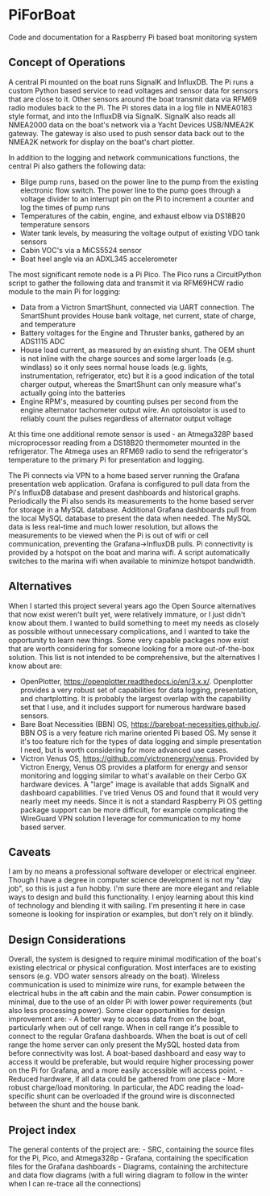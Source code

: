 # PiForBoat
Code and documentation for a Raspberry Pi based boat monitoring system

<H2>Concept of Operations</h2>
A central Pi mounted on the boat runs SignalK and InfluxDB.  The Pi runs a custom Python based service to read voltages and sensor data for sensors that are close to it.  Other sensors around the boat transmit data via RFM69 radio modules back to the Pi.  The Pi stores data in a log file in NMEA0183 style format, and into the InfluxDB via SignalK.  SignalK also reads all NMEA2000 data on the boat's network via a Yacht Devices USB/NMEA2K gateway.  The gateway is also used to push sensor data back out to the NMEA2K network for display on the boat's chart plotter.

In addition to the logging and network communications functions, the central Pi also gathers the following data:
  - Bilge pump runs, based on the power line to the pump from the existing electronic flow switch.  The power line to the pump goes through a voltage divider to an interrupt pin on the Pi to increment a counter and log the times of pump runs 
  - Temperatures of the cabin, engine, and exhaust elbow via DS18B20 temperature sensors
  - Water tank levels, by measuring the voltage output of existing VDO tank sensors
  - Cabin VOC's via a MiCS5524 sensor
  - Boat heel angle via an ADXL345 accelerometer

The most significant remote node is a Pi Pico.  The Pico runs a CircuitPython script to gather the following data and transmit it via RFM69HCW radio module to the main Pi for logging:
  - Data from a Victron SmartShunt, connected via UART connection.  The SmartShunt provides House bank voltage, net current, state of charge, and temperature
  - Battery voltages for the Engine and Thruster banks, gathered by an ADS1115 ADC
  - House load current, as measured by an existing shunt.  The OEM shunt is not inline with the charge sources and some larger loads (e.g. windlass) so it only sees normal house loads (e.g. lights, instrumentation, refrigerator, etc) but it is a good indication of the total charger output, whereas the SmartShunt can only measure what's actually going into the batteries
  - Engine RPM's, measured by counting pulses per second from the engine alternator tachometer output wire.  An optoisolator is used to reliably count the pulses regardless of alternator output voltage
  
At this time one additional remote sensor is used - an Atmega328P based microprocessor reading from a DS18B20 thermometer mounted in the refrigerator.  The Atmega uses an RFM69 radio to send the refrigerator's temperature to the primary Pi for presentation and logging.

The Pi connects via VPN to a home based server running the Grafana presentation web application.  Grafana is configured to pull data from the Pi's InfluxDB database and present dashboards and historical graphs.  Periodically the Pi also sends its measurements to the home based server for storage in a MySQL database.  Additional Grafana dashboards pull from the local MySQL database to present the data when needed.  The MySQL data is less real-time and much lower resolution, but allows the measurements to be viewed when the Pi is out of wifi or cell communication, preventing the Grafana->InfluxDB pulls.  Pi connectivity is provided by a hotspot on the boat and marina wifi.  A script automatically switches to the marina wifi when available to minimize hotspot bandwidth.

<H2>Alternatives</h2>
When I started this project several years ago the Open Source alternatives that now exist weren't built yet, were relatively immature, or I just didn't know about them.  I wanted to build something to meet my needs as closely as possible without unnecessary complications, and I wanted to take the opportunity to learn new things.  Some very capable packages now exist that are worth considering for someone looking for a more out-of-the-box solution.  This list is not intended to be comprehensive, but the alternatives I know about are:
  
  - OpenPlotter, https://openplotter.readthedocs.io/en/3.x.x/.  Openplotter provides a very robust set of capabilities for data logging, presentation, and chartplotting.  It is probably the largest overlap with the capability set that I use, and it includes support for numerous hardware based sensors.
  - Bare Boat Necessities (BBN) OS, https://bareboat-necessities.github.io/.  BBN OS is a very feature rich marine oriented Pi based OS.  My sense it it's too feature rich for the types of data logging and simple presentation I need, but is worth considering for more advanced use cases.
  - Victron Venus OS, https://github.com/victronenergy/venus.  Provided by Victron Energy, Venus OS provides a platform for energy and sensor monitoring and logging similar to what's available on their Cerbo GX hardware devices.  A "large" image is available that adds SignalK and dashboard capabilities.  I've tried Venus OS and found that it would very nearly meet my needs.  Since it is not a standard Raspberry Pi OS getting package support can be more difficult, for example complicating the WireGuard VPN solution I leverage for communication to my home based server.

<H2>Caveats</h2>
I am by no means a professional software developer or electrical engineer.  Though I have a degree in computer science development is not my "day job", so this is just a fun hobby.  I'm sure there are more elegant and reliable ways to design and build this functionality.  I enjoy learning about this kind of technology and blending it with sailing.  I'm presenting it here in case someone is looking for inspiration or examples, but don't rely on it blindly.

<H2>Design Considerations</h2>
Overall, the system is designed to require minimal modification of the boat's existing electrical or physical configuration.  Most interfaces are to existing sensors (e.g. VDO water sensors already on the boat).  Wireless communication is used to minimize wire runs, for example between the electrical hubs in the aft cabin and the main cabin.  Power consumption is minimal, due to the use of an older Pi with lower power requirements (but also less processing power).  Some clear opportunities for design improvement are:
  - A better way to access data from on the boat, particularly when out of cell range.  When in cell range it's possible to connect to the regular Grafana dashboards.  When the boat is out of cell range the home server can only present the MySQL hosted data from before connectivity was lost.  A boat-based dashboard and easy way to access it would be preferable, but would require higher processing power on the Pi for Grafana, and a more easily accessible wifi access point.
  - Reduced hardware, if all data could be gathered from one place
  - More robust charge/load monitoring.  In particular, the ADC reading the load-specific shunt can be overloaded if the ground wire is disconnected between the shunt and the house bank.

<H2>Project index</h2>
The general contents of the project are:
- SRC, containing the source files for the Pi, Pico, and Atmega328p
- Grafana, containing the specification files for the Grafana dashboards
- Diagrams, containing the architecture and data flow diagrams (with a full wiring diagram to follow in the winter when I can re-trace all the connections)
